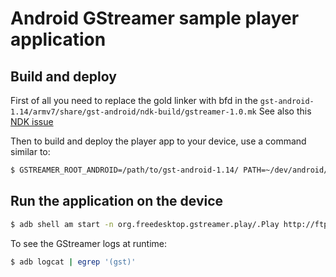 # Android GStreamer sample player application

## Build and deploy

First of all you need to replace the gold linker with bfd in the `gst-android-1.14/armv7/share/gst-android/ndk-build/gstreamer-1.0.mk`
See also this [NDK issue](https://github.com/android-ndk/ndk/issues/337)

Then to build and deploy the player app to your device, use a command similar to:

```bash
$ GSTREAMER_ROOT_ANDROID=/path/to/gst-android-1.14/ PATH=~/dev/android/tools/bin:~/dev/android/ndk-bundle:$PATH ANDROID_HOME="$HOME/dev/android/" ./gradlew installDebug
```

## Run the application on the device

```bash
$ adb shell am start -n org.freedesktop.gstreamer.play/.Play http://ftp.nluug.nl/pub/graphics/blender/demo/movies/Sintel.2010.720p.mkv
```

To see the GStreamer logs at runtime:

```bash
$ adb logcat | egrep '(gst)'
```
